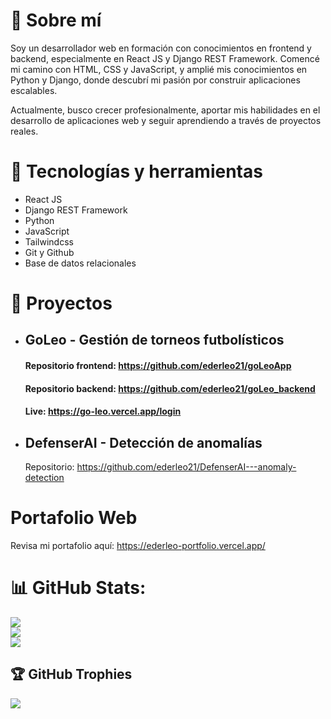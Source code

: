 # 💫 Sobre mí

Soy un desarrollador web en formación con conocimientos en frontend y backend, especialmente en React JS y Django REST Framework. Comencé mi camino con HTML, CSS y JavaScript, y amplié mis conocimientos en Python y Django, donde descubrí mi pasión por construir aplicaciones escalables.

Actualmente, busco crecer profesionalmente, aportar mis habilidades en el desarrollo de aplicaciones web y seguir aprendiendo a través de proyectos reales.


# 🚀 Tecnologías y herramientas
  - React JS
  - Django REST Framework
  - Python
  - JavaScript
  - Tailwindcss
  - Git y Github
  - Base de datos relacionales

# 📂 Proyectos 
  - ## GoLeo - Gestión de torneos futbolísticos
    #### Repositorio frontend: https://github.com/ederleo21/goLeoApp
    #### Repositorio backend: https://github.com/ederleo21/goLeo_backend
    #### Live: https://go-leo.vercel.app/login

  - ## DefenserAI - Detección de anomalías
    Repositorio: https://github.com/ederleo21/DefenserAI---anomaly-detection

# Portafolio Web
  Revisa mi portafolio aquí: https://ederleo-portfolio.vercel.app/
    
# 📊 GitHub Stats:
![](https://github-readme-stats.vercel.app/api?username=ederleo21&theme=dark&hide_border=false&include_all_commits=false&count_private=false)<br/>
![](https://github-readme-streak-stats.herokuapp.com/?user=ederleo21&theme=dark&hide_border=false)<br/>
![](https://github-readme-stats.vercel.app/api/top-langs/?username=ederleo21&theme=dark&hide_border=false&include_all_commits=false&count_private=false&layout=compact)

## 🏆 GitHub Trophies
![](https://github-profile-trophy.vercel.app/?username=ederleo21&theme=nord&no-frame=false&no-bg=true&margin-w=4)
